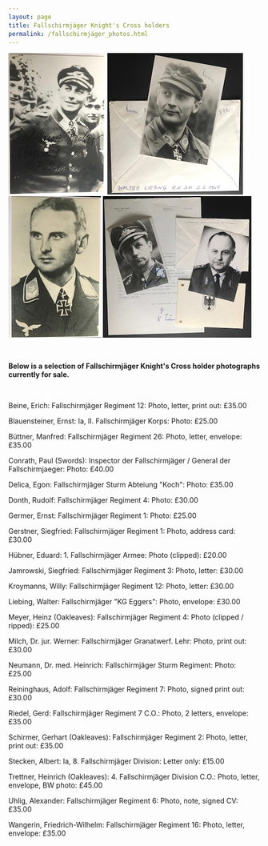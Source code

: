 ```yaml
---
layout: page
title: Fallschirmjäger Knight's Cross holders
permalink: /fallschirmjäger_photos.html
---
```


<div id="publishedByLAH">

<p float="left">
<img src="./assets/Karl-Heinz Becker.jpg"/>
<img src="./assets/Walter Liebing.jpg"/>
<img src="./assets/Cord Tietjen.jpg"/>
<img src="./assets/Heinz Trettner.jpg"/>
</p>  
<br />
<p><b>Below is a selection of Fallschirmjäger Knight's Cross holder photographs currently for sale.</b></p>
<br />
<p>Beine,	Erich: Fallschirmjäger Regiment 12:	Photo, letter, print out:	£35.00
<p>Blauensteiner,	Ernst: Ia, II. Fallschirmjäger Korps:	Photo: £25.00
<p>Büttner,	Manfred: Fallschirmjäger Regiment 26: Photo, letter, envelope: £35.00
<p>Conrath,	Paul (Swords): Inspector der Fallschirmjäger / General der Fallschirmjaeger: Photo:	£40.00
<p>Delica,	Egon: Fallschirmjäger Sturm Abteiung "Koch":	Photo: £35.00
<p>Donth,	Rudolf:	Fallschirmjäger Regiment 4:	Photo: £30.00
<p>Germer,	Ernst: Fallschirmjäger Regiment 1:	Photo: £25.00
<p>Gerstner,	Siegfried: Fallschirmjäger Regiment 1:	Photo, address card: £30.00
<p>Hübner,	Eduard:	1. Fallschirmjäger Armee:	Photo (clipped): £20.00
<p>Jamrowski,	Siegfried: Fallschirmjäger Regiment 3:	Photo, letter: £30.00
<p>Kroymanns,	Willy: Fallschirmjäger Regiment 12:	Photo, letter: £30.00
<p>Liebing,	Walter:	Fallschirmjäger "KG Eggers":	Photo, envelope: £30.00
<p>Meyer,	Heinz	(Oakleaves): Fallschirmjäger Regiment 4:	Photo (clipped / ripped): £25.00
<p>Milch,	Dr. jur. Werner: Fallschirmjäger Granatwerf. Lehr:	Photo, print out:	£30.00
<p>Neumann,	Dr. med. Heinrich: Fallschirmjäger Sturm Regiment:	Photo: £25.00
<p>Reininghaus,	Adolf: Fallschirmjäger Regiment 7:	Photo, signed print out: £30.00
<p>Riedel,	Gerd:	Fallschirmjäger Regiment 7 C.O.:	Photo, 2 letters, envelope:	£35.00
<p>Schirmer,	Gerhart	(Oakleaves): Fallschirmjäger Regiment 2:	Photo, letter, print out:	£35.00
<p>Stecken,	Albert:	Ia, 8. Fallschirmjäger Division:	Letter only:	£15.00
<p>Trettner,	Heinrich	(Oakleaves): 4. Fallschirmjäger Division C.O.: Photo, letter, envelope, BW photo:	£45.00
<p>Uhlig,	Alexander: Fallschirmjäger Regiment 6:	Photo, note, signed CV:	£35.00
<p>Wangerin,	Friedrich-Wilhelm: Fallschirmjäger Regiment 16:	Photo, letter, envelope: £35.00

